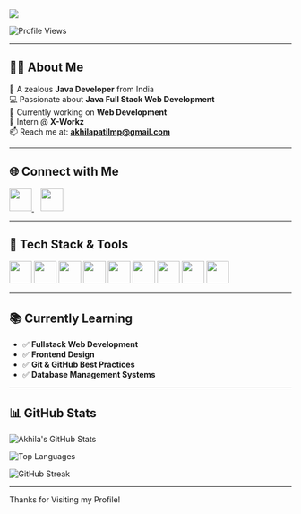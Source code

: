 <!-- Profile Banner -->
<img src="https://readme-typing-svg.herokuapp.com?font=Fira+Code&size=25&pause=1000&color=#0000FF&center=true&vCenter=true&width=1000&lines=Hai 👋, +I'm+Akhila+Patil+M+P;Java+Full+Stack+Web+Developer;Open+to+Internships+and+Job Opportunities" />

![Profile Views](https://komarev.com/ghpvc/?username=AKHILAPATILMP&style=flat-square&color=brightgreen)

---

## 👩‍💻 About Me

🎯 A zealous **Java Developer** from India  
💻 Passionate about **Java Full Stack Web Development**  
🧠 Currently working on **Web Development**  
📍 Intern @ **X-Workz**  
📫 Reach me at: **akhilapatilmp@gmail.com**

---

## 🌐 Connect with Me  

<p align="left">
  <a href="https://www.linkedin.com/in/akhila-patil-m-p-546822255/" target="_blank">
    <img src="https://img.icons8.com/color/48/000000/linkedin.png" width="40"/>
  </a>
  &nbsp;&nbsp;
  <a href="mailto:akhilapatilmp@gmail.com" target="_blank">
    <img src="https://img.icons8.com/color/48/000000/gmail-new.png" width="40"/>
  </a>
</p>

---

## 💼 Tech Stack & Tools

<p align="left">
  <img src="https://img.icons8.com/color/48/000000/c-programming.png" width="40"/>
  <img src="https://img.icons8.com/color/48/000000/java-coffee-cup-logo.png" width="40"/>
  <img src="https://img.icons8.com/color/48/000000/html-5--v1.png" width="40"/>
  <img src="https://img.icons8.com/color/48/000000/css3.png" width="40"/>
  <img src="https://img.icons8.com/color/48/000000/javascript--v1.png" width="40"/>
  <img src="https://img.icons8.com/fluency/48/000000/mysql-logo.png" width="40"/>
  <img src="https://img.icons8.com/fluency/48/000000/visual-studio-code-2019.png" width="40"/>
  <img src="https://img.icons8.com/color/48/000000/intellij-idea.png" width="40"/>
  <img src="https://img.icons8.com/color/48/000000/github--v1.png" width="40"/>
</p>

---

## 📚 Currently Learning  

- ✅ **Fullstack Web Development**  
- ✅ **Frontend Design**  
- ✅ **Git & GitHub Best Practices**  
- ✅ **Database Management Systems**

---

## 📊 GitHub Stats

![Akhila's GitHub Stats](https://github-readme-stats.vercel.app/api?username=AKHILAPATILMP&show_icons=true&theme=radical)

![Top Languages](https://github-readme-stats.vercel.app/api/top-langs/?username=AKHILAPATILMP&layout=compact&theme=radical)

![GitHub Streak](https://streak-stats.demolab.com/?user=AKHILAPATILMP&theme=radical)

---


Thanks for Visiting my Profile!
